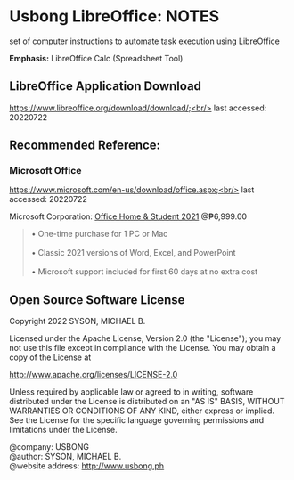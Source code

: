 # Usbong LibreOffice: NOTES
set of computer instructions to automate task execution using LibreOffice 

<b>Emphasis:</b> LibreOffice Calc (Spreadsheet Tool)

## LibreOffice Application Download

https://www.libreoffice.org/download/download/;<br/>
last accessed: 20220722

## Recommended Reference:
### Microsoft Office

https://www.microsoft.com/en-us/download/office.aspx;<br/>
last accessed: 20220722<br/>

‪Microsoft Corporation‬: [Office Home & Student 2021](https://www.microsoft.com/en-ph/microsoft-365/p/office-home-student-2021/cfq7ttc0h8n8) @₱6,999.00<br/>

> •	One-time purchase for 1 PC or Mac<br/>
> <br/>
> •	Classic 2021 versions of Word, Excel, and PowerPoint<br/>
> <br/>
> •	Microsoft support included for first 60 days at no extra cost

## Open Source Software License
Copyright 2022 SYSON, MICHAEL B.

Licensed under the Apache License, Version 2.0 (the "License"); you may not use this file except in compliance with the License. You may obtain a copy of the License at

   http://www.apache.org/licenses/LICENSE-2.0
  
Unless required by applicable law or agreed to in writing, software distributed under the License is distributed on an "AS IS" BASIS, WITHOUT WARRANTIES OR CONDITIONS OF ANY KIND, either express or implied. See the License for the specific language governing permissions and limitations under the License.

@company: USBONG<br/>
@author: SYSON, MICHAEL B.<br/>
@website address: http://www.usbong.ph<br/>
